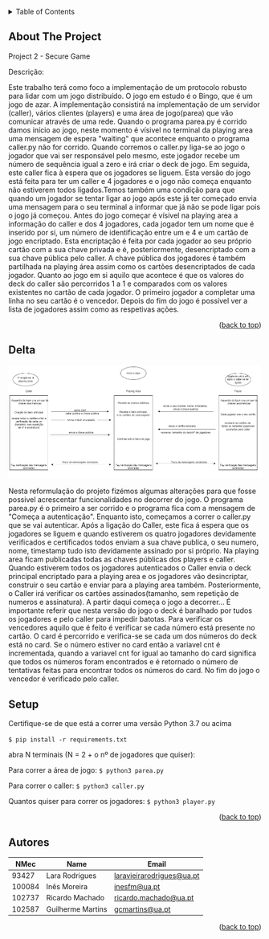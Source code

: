 <a name="readme-top"></a>


<!-- TABLE OF CONTENTS -->
<details>
  <summary>Table of Contents</summary>
  <ol>
    <li><a href="#about-the-project">About The Project</a></li>
    <li><a href="#usage">Usage</a></li>
    <li><a href="#contact">Contact</a></li>
    <li><a href="#acknowledgments">Acknowledgments</a></li>
  </ol>
</details>


## About The Project

Project 2 - Secure Game

Descrição:

Este trabalho terá como foco a implementação de um protocolo robusto para lidar com um jogo distribuído. O jogo em estudo é o Bingo, que é um jogo de azar. A implementação consistirá na implementação de um servidor (caller), vários clientes (players) e uma área de jogo(parea) que vão comunicar através de uma rede.
Quando o programa parea.py é corrido damos início ao jogo, neste momento é vísivel no terminal da playing area uma mensagem de espera "waiting" que acontece enquanto o programa caller.py não for corrido. Quando corremos o caller.py liga-se ao jogo o jogador que vai ser responsável pelo mesmo, este jogador recebe um número de sequência igual a zero e irá criar o deck de jogo.
Em seguida, este caller fica à espera que os jogadores se liguem. Esta versão do jogo está feita para ter um caller e 4 jogadores e o jogo não começa enquanto não estiverem todos ligados.Temos também uma condição para que quando um jogador se tentar ligar ao jogo após este já ter começado envia uma mensagem para o seu terminal a informar que já não se pode ligar pois o jogo já começou.
Antes do jogo começar é vísivel na playing area a informação do caller e dos 4 jogadores, cada jogador tem um nome que é inserido por si, um número de identificação entre um e 4 e um cartão de jogo encriptado. Esta encriptação é feita por cada jogador ao seu próprio cartão com a sua chave privada e é, posteriormente, desencriptado com a sua chave pública pelo caller. A chave pública dos jogadores é também partilhada na playing área assim como os cartões desencriptados de cada jogador.
Quanto ao jogo em si aquilo que acontece é que os valores do deck do caller são percorridos 1 a 1 e comparados com os valores existentes no cartão de cada jogador. O primeiro jogador a completar uma linha no seu cartão é o vencedor.
Depois do fim do jogo é possível ver a lista de jogadores assim como as respetivas ações.
 



<p align="right">(<a href="#readme-top">back to top</a>)</p>

## Delta

![print](print.png)

Nesta reformulação do projeto fizémos algumas alterações para que fosse possivel acrescentar funcionalidades no decorrer do jogo. O programa parea.py é o primeiro a ser corrido e o programa fica com a mensagem de "Começa a autenticação". Enquanto isto, começamos a correr o caller.py que se vai autenticar.
Após a ligação do Caller, este fica á espera que os jogadores se liguem e quando estiverem os quatro jogadores devidamente verificados e certificados todos enviam a sua chave publica, o seu numero, nome, timestamp tudo isto devidamente assinado por si próprio. Na playing area ficam publicadas todas as chaves públicas dos players e caller.
Quando estiverem todos os jogadores autenticados o Caller envia o deck principal encriptado para a playing area e os jogadores vão desincriptar, construir o seu cartão e enviar para a playing area também. Posteriormente, o Caller irá verificar os cartões assinados(tamanho, sem repetição de numeros e assinatura).
A partir daqui começa o jogo a decorrer...
É importante referir que nesta versão do jogo o deck é baralhado por tudos os jogadores e pelo caller para impedir batotas.
Para verificar os vencedores aquilo que é feito é verificar se cada número está presente no cartão. O card é percorrido e verifica-se se cada um dos números do deck está no card. Se o número estiver no card então a variavel cnt é incrementada, quando a variavel cnt for igual ao tamanho do card significa que todos os números foram encontrados e é retornado o número de tentativas feitas para encontrar todos os números do card.
No fim do jogo o vencedor é verificado pelo caller.



## Setup
Certifique-se de que está a correr uma versão Python 3.7 ou acima

`$ pip install -r requirements.txt`

abra N terminais (N = 2 + o nº de jogadores que quiser):


Para correr a área de jogo: `$ python3 parea.py`

Para correr o caller: `$ python3 caller.py`

Quantos quiser para correr os jogadores: `$ python3 player.py`


<p align="right">(<a href="#readme-top">back to top</a>)</p>


## Autores

|NMec | Name | Email|
|-----|------|------|
|93427  | Lara Rodrigues | laravieirarodrigues@ua.pt|
|100084 | Inês Moreira |  inesfm@ua.pt |
|102737 | Ricardo Machado |  ricardo.machado@ua.pt |
|102587 | Guilherme Martins |  gcmartins@ua.pt|


<p align="right">(<a href="#readme-top">back to top</a>)</p>
